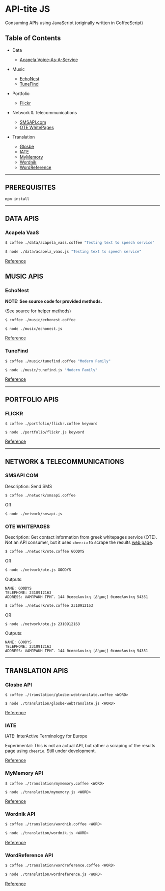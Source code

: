 # API-tite JS
Consuming APIs using JavaScript (originally written in CoffeeScript) 


## Table of Contents

* Data
    * [Acapela Voice-As-A-Service](#acapela-vaas)

* Music
    * [EchoNest](#echonest)
    * [TuneFind](#tunefind)

* Portfolio
    * [Flickr](#flickr)

* Network & Telecommunications
    * [SMSAPI.com](#smsapi-com)
    * [OTE WhitePages](#ote-whitepages)

* Translation
    * [Glosbe](#glosbe-api)
    * [IATE](#iate)
    * [MyMemory](#mymemory-api)
    * [Wordnik](#wordnik-api)
    * [WordReference](#wordreference-api)

--------------------------------------------------

## PREREQUISITES

`npm install`

--------------------------------------------------

## DATA APIS

### Acapela VaaS

```bash
$ coffee ./data/acapela_vass.coffee "Testing text to speech service"
```

```bash
$ node ./data/acapela_vaas.js "Testing text to speech service"
```

[Reference](http://www.acapela-vaas.com/)

## MUSIC APIS

### EchoNest

**NOTE: See source code for provided methods.**

(See source for helper methods)

```bash
$ coffee ./music/echonest.coffee
```

```bash
$ node ./music/echonest.js
```

[Reference](http://developer.echonest.com/docs/v4)

### TuneFind

```bash
$ coffee ./music/tunefind.coffee "Modern Family"
```

```bash
$ node ./music/tunefind.js "Modern Family"
```

[Reference](http://www.tunefind.com/api)

--------------------------------------------------

## PORTFOLIO APIS

### FLICKR

`$ coffee ./portfolio/flickr.coffee keyword`

`$ node ./portfolio/flickr.js keyword`

[Reference](https://www.flickr.com/services/api/)

--------------------------------------------------

## NETWORK & TELECOMMUNICATIONS

### SMSAPI COM

Description: Send SMS

```bash
$ coffee ./network/smsapi.coffee
```

OR

```bash
$ node ./network/smsapi.js
```

### OTE WHITEPAGES

Description: Get contact information from greek whitepages service (OTE). 
Not an API consumer, but it uses `cheerio` to scrape the results [web page](http://www.11888.gr/search/goodys/).

```bash
$ coffee ./network/ote.coffee GOODYS
```

OR

```bash
$ node ./network/ote.js GOODYS
```

Outputs:
```
NAME: GOODYS
TELEPHONE: 2310912163
ADDRESS: ΛΑΜΠΡΑΚΗ ΓΡΗΓ. 144 Θεσσαλονίκη [Δήμος] Θεσσαλονίκη 54351
```

```bash
$ coffee ./network/ote.coffee 2310912163
```

OR

```bash
$ node ./network/ote.js 2310912163
```

Outputs:
```
NAME: GOODYS
TELEPHONE: 2310912163
ADDRESS: ΛΑΜΠΡΑΚΗ ΓΡΗΓ. 144 Θεσσαλονίκη [Δήμος] Θεσσαλονίκη 54351
```

--------------------------------------------------

## TRANSLATION APIS

### Glosbe API

`$ coffee ./translation/glosbe-webtranslate.coffee <WORD>`

`$ node ./translation/glosbe-webtranslate.js <WORD>`

[Reference](https://glosbe.com/a-api)

### IATE

IATE: InterActive Terminology for Europe

Experimental: This is not an actual API, but rather a scraping of the results page using `cheerio`. 
Still under development.

[Reference](http://iate.europa.eu/SearchByQueryLoad.do?method=load)

### MyMemory API

`$ coffee ./translation/mymemory.coffee <WORD>`

`$ node ./translation/mymemory.js <WORD>`

[Reference](http://mymemory.translated.net/doc/spec.php)

### Wordnik API

```bash
$ coffee ./translation/wordnik.coffee <WORD>
```

```bash
$ node ./translation/wordnik.js <WORD>
```

[Reference](http://developer.wordnik.com/docs.html)

### WordReference API

```bash
$ coffee ./translation/wordreference.coffee <WORD>
```

```bash
$ node ./translation/wordreference.js <WORD>
```

[Reference](http://www.wordreference.com/docs/api.aspx)
